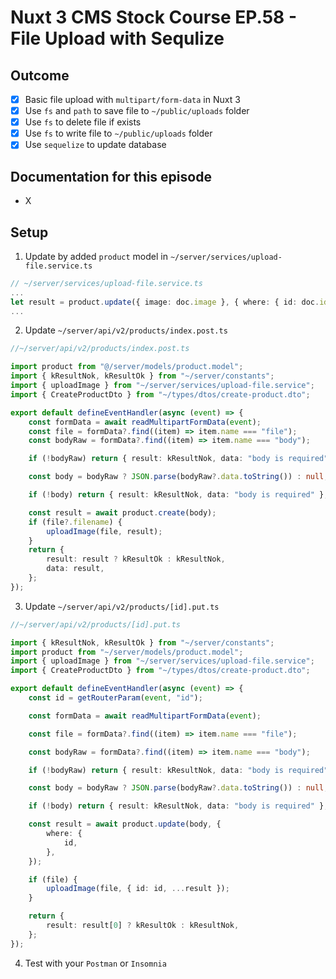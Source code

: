 # Nuxt 3 CMS Stock Course EP.58 - File Upload with Sequlize

## Outcome

-   [x] Basic file upload with `multipart/form-data` in Nuxt 3
-   [x] Use `fs` and `path` to save file to `~/public/uploads` folder
-   [x] Use `fs` to delete file if exists
-   [x] Use `fs` to write file to `~/public/uploads` folder
-   [x] Use `sequelize` to update database

## Documentation for this episode

-   X

## Setup

1. Update by added `product` model in `~/server/services/upload-file.service.ts`

```ts
// ~/server/services/upload-file.service.ts
...
let result = product.update({ image: doc.image }, { where: { id: doc.id } });
...
```

2. Update `~/server/api/v2/products/index.post.ts`

```ts
//~/server/api/v2/products/index.post.ts

import product from "@/server/models/product.model";
import { kResultNok, kResultOk } from "~/server/constants";
import { uploadImage } from "~/server/services/upload-file.service";
import { CreateProductDto } from "~/types/dtos/create-product.dto";

export default defineEventHandler(async (event) => {
    const formData = await readMultipartFormData(event);
    const file = formData?.find((item) => item.name === "file");
    const bodyRaw = formData?.find((item) => item.name === "body");

    if (!bodyRaw) return { result: kResultNok, data: "body is required" };

    const body = bodyRaw ? JSON.parse(bodyRaw?.data.toString()) : null;

    if (!body) return { result: kResultNok, data: "body is required" };

    const result = await product.create(body);
    if (file?.filename) {
        uploadImage(file, result);
    }
    return {
        result: result ? kResultOk : kResultNok,
        data: result,
    };
});
```

3. Update `~/server/api/v2/products/[id].put.ts`

```ts
//~/server/api/v2/products/[id].put.ts

import { kResultNok, kResultOk } from "~/server/constants";
import product from "~/server/models/product.model";
import { uploadImage } from "~/server/services/upload-file.service";
import { CreateProductDto } from "~/types/dtos/create-product.dto";

export default defineEventHandler(async (event) => {
    const id = getRouterParam(event, "id");

    const formData = await readMultipartFormData(event);

    const file = formData?.find((item) => item.name === "file");

    const bodyRaw = formData?.find((item) => item.name === "body");

    if (!bodyRaw) return { result: kResultNok, data: "body is required" };

    const body = bodyRaw ? JSON.parse(bodyRaw?.data.toString()) : null;

    if (!body) return { result: kResultNok, data: "body is required" };

    const result = await product.update(body, {
        where: {
            id,
        },
    });

    if (file) {
        uploadImage(file, { id: id, ...result });
    }

    return {
        result: result[0] ? kResultOk : kResultNok,
    };
});
```

4. Test with your `Postman` or `Insomnia`

